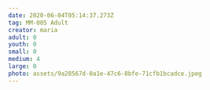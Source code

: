 ```yaml
---
date: 2020-06-04T05:14:37.273Z
tag: MM-005 Adult
creator: maria
adult: 0
youth: 0
small: 0
medium: 4
large: 0
photo: assets/9a28567d-0a1e-47c6-8bfe-71cfb1bcadce.jpeg
---
```

